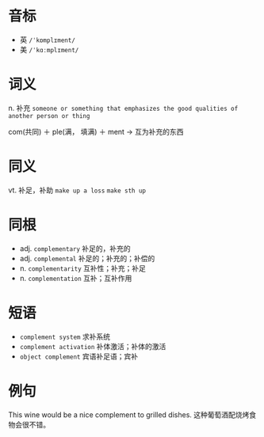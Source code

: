 # 音标

- 英 `/ˈkɒmplɪment/`
- 美 `/ˈkɑːmplɪment/`

# 词义

n. 补充
`someone or something that emphasizes the good qualities of another person or thing`



com(共同) ＋ ple(满， 填满) ＋ ment → 互为补充的东西

# 同义

vt. 补足，补助
`make up a loss` `make sth up`

# 同根

- adj. `complementary` 补足的，补充的
- adj. `complemental` 补足的；补充的；补偿的
- n. `complementarity` 互补性；补充；补足
- n. `complementation` 互补；互补作用

# 短语

- `complement system` 求补系统
- `complement activation` 补体激活；补体的激活
- `object complement` 宾语补足语；宾补

# 例句

This wine would be a nice complement to grilled dishes.
这种葡萄酒配烧烤食物会很不错。


